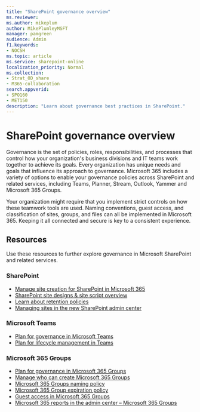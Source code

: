 ```yaml
---
title: "SharePoint governance overview"
ms.reviewer:
ms.author: mikeplum
author: MikePlumleyMSFT
manager: pamgreen
audience: Admin
f1.keywords:
- NOCSH
ms.topic: article
ms.service: sharepoint-online
localization_priority: Normal
ms.collection:  
- Strat_OD_share
- M365-collaboration
search.appverid:
- SPO160
- MET150
description: "Learn about governance best practices in SharePoint."
---
```


# SharePoint governance overview

Governance is the set of policies, roles, responsibilities, and processes that control how your organization's business divisions and IT teams work together to achieve its goals. Every organization has unique needs and goals that influence its approach to governance. Microsoft 365 includes a variety of options to enable your governance policies across SharePoint and related services, including Teams, Planner, Stream, Outlook, Yammer and Microsoft 365 Groups.

Your organization might require that you implement strict controls on how these teamwork tools are used. Naming conventions, guest access, and classification of sites, groups, and files can all be implemented in Microsoft 365. Keeping it all connected and secure is key to a consistent experience.

## Resources

Use these resources to further explore governance in Microsoft SharePoint and related services.

### SharePoint

- [Manage site creation for SharePoint in Microsoft 365](manage-site-creation.md)
- [SharePoint site designs & site script overview](https://docs.microsoft.com/sharepoint/dev/declarative-customization/site-design-overview)
- [Learn about retention policies](https://docs.microsoft.com/microsoft-365/compliance/retention-policies)
- [Managing sites in the new SharePoint admin center](manage-sites-in-new-admin-center.md)

### Microsoft Teams

- [Plan for governance in Microsoft Teams](https://docs.microsoft.com/MicrosoftTeams/teams-adoption-governance-quick-start)
- [Plan for lifecycle management in Teams](https://docs.microsoft.com/MicrosoftTeams/plan-teams-lifecycle)

### Microsoft 365 Groups

- [Plan for governance in Microsoft 365 Groups](https://docs.microsoft.com/office365/admin/create-groups/plan-for-groups-governance)
- [Manage who can create Microsoft 365 Groups](https://docs.microsoft.com/office365/admin/create-groups/manage-creation-of-groups)
- [Microsoft 365 Groups naming policy](https://docs.microsoft.com/office365/admin/create-groups/groups-naming-policy)
- [Microsoft 365 Group expiration policy](https://docs.microsoft.com/office365/admin/create-groups/office-365-groups-expiration-policy)
- [Guest access in Microsoft 365 Groups](https://support.office.com/article/bfc7a840-868f-4fd6-a390-f347bf51aff6)
- [Microsoft 365 reports in the admin center – Microsoft 365 Groups](https://docs.microsoft.com/office365/admin/activity-reports/office-365-groups)

